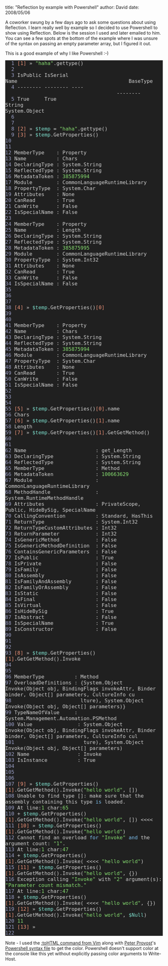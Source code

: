 
title: "Reflection by example with Powershell"
author: David
date: 2008/05/06

<p>A coworker swung by a few days ago to ask some questions about using Reflection. I learn really well by example so I decided to use Powershell to show using Reflection. Below is the session I used and later emailed to him. You can see a few spots at the bottom of the example where I was unsure of the syntax on passing an empty parameter array, but I figured it out. </p> <p>This is a good example of why I like Powershell :-)</p> <div style="font-size: 12pt; color: #d0d0d0; font-family: monospace; background-color: #202020"><font color="#9a9fc7">&nbsp; 1 </font><span style="background-color: #202020"><font color="#f09479">[1]</font></span> » <span style="background-color: #202020"><font color="#87df71">"haha"</font></span>.gettype()<br><font color="#9a9fc7">&nbsp; 2 </font><br><font color="#9a9fc7">&nbsp; 3 </font>IsPublic IsSerial Name&nbsp;&nbsp;&nbsp;&nbsp;&nbsp;&nbsp;&nbsp;&nbsp;&nbsp;&nbsp;&nbsp;&nbsp;&nbsp;&nbsp;&nbsp;&nbsp;&nbsp;&nbsp;&nbsp;&nbsp;&nbsp;&nbsp;&nbsp;&nbsp;&nbsp;&nbsp;&nbsp;&nbsp;&nbsp;&nbsp;&nbsp;&nbsp;&nbsp;&nbsp;&nbsp;&nbsp; BaseType<br><font color="#9a9fc7">&nbsp; 4 </font>-------- -------- ----&nbsp;&nbsp;&nbsp;&nbsp;&nbsp;&nbsp;&nbsp;&nbsp;&nbsp;&nbsp;&nbsp;&nbsp;&nbsp;&nbsp;&nbsp;&nbsp;&nbsp;&nbsp;&nbsp;&nbsp;&nbsp;&nbsp;&nbsp;&nbsp;&nbsp;&nbsp;&nbsp;&nbsp;&nbsp;&nbsp;&nbsp;&nbsp;&nbsp;&nbsp;&nbsp;&nbsp; --------<br><font color="#9a9fc7">&nbsp; 5 </font>True&nbsp;&nbsp;&nbsp;&nbsp; True&nbsp;&nbsp;&nbsp;&nbsp; String&nbsp;&nbsp;&nbsp;&nbsp;&nbsp;&nbsp;&nbsp;&nbsp;&nbsp;&nbsp;&nbsp;&nbsp;&nbsp;&nbsp;&nbsp;&nbsp;&nbsp;&nbsp;&nbsp;&nbsp;&nbsp;&nbsp;&nbsp;&nbsp;&nbsp;&nbsp;&nbsp;&nbsp;&nbsp;&nbsp;&nbsp;&nbsp;&nbsp;&nbsp; System.Object<br><font color="#9a9fc7">&nbsp; 6 </font><br><font color="#9a9fc7">&nbsp; 7 </font><br><font color="#9a9fc7">&nbsp; 8 </font><span style="background-color: #202020"><font color="#f09479">[2]</font></span> » <span style="background-color: #202020"><font color="#7ee0ce">$temp</font></span> = <span style="background-color: #202020"><font color="#87df71">"haha"</font></span>.gettype()<br><font color="#9a9fc7">&nbsp; 9 </font><span style="background-color: #202020"><font color="#f09479">[3]</font></span> » <span style="background-color: #202020"><font color="#7ee0ce">$temp</font></span>.GetProperties()<br><font color="#9a9fc7"> 10 </font><br><font color="#9a9fc7"> 11 </font><br><font color="#9a9fc7"> 12 </font>MemberType&nbsp;&nbsp;&nbsp; : Property<br><font color="#9a9fc7"> 13 </font>Name&nbsp;&nbsp;&nbsp;&nbsp;&nbsp;&nbsp;&nbsp;&nbsp;&nbsp; : Chars<br><font color="#9a9fc7"> 14 </font>DeclaringType : System.String<br><font color="#9a9fc7"> 15 </font>ReflectedType : System.String<br><font color="#9a9fc7"> 16 </font>MetadataToken : <span style="background-color: #202020"><font color="#87df71">385875994</font></span><br><font color="#9a9fc7"> 17 </font>Module&nbsp;&nbsp;&nbsp;&nbsp;&nbsp;&nbsp;&nbsp; : CommonLanguageRuntimeLibrary<br><font color="#9a9fc7"> 18 </font>PropertyType&nbsp; : System.Char<br><font color="#9a9fc7"> 19 </font>Attributes&nbsp;&nbsp;&nbsp; : None<br><font color="#9a9fc7"> 20 </font>CanRead&nbsp;&nbsp;&nbsp;&nbsp;&nbsp;&nbsp; : True<br><font color="#9a9fc7"> 21 </font>CanWrite&nbsp;&nbsp;&nbsp;&nbsp;&nbsp; : False<br><font color="#9a9fc7"> 22 </font>IsSpecialName : False<br><font color="#9a9fc7"> 23 </font><br><font color="#9a9fc7"> 24 </font>MemberType&nbsp;&nbsp;&nbsp; : Property<br><font color="#9a9fc7"> 25 </font>Name&nbsp;&nbsp;&nbsp;&nbsp;&nbsp;&nbsp;&nbsp;&nbsp;&nbsp; : Length<br><font color="#9a9fc7"> 26 </font>DeclaringType : System.String<br><font color="#9a9fc7"> 27 </font>ReflectedType : System.String<br><font color="#9a9fc7"> 28 </font>MetadataToken : <span style="background-color: #202020"><font color="#87df71">385875995</font></span><br><font color="#9a9fc7"> 29 </font>Module&nbsp;&nbsp;&nbsp;&nbsp;&nbsp;&nbsp;&nbsp; : CommonLanguageRuntimeLibrary<br><font color="#9a9fc7"> 30 </font>PropertyType&nbsp; : System.Int32<br><font color="#9a9fc7"> 31 </font>Attributes&nbsp;&nbsp;&nbsp; : None<br><font color="#9a9fc7"> 32 </font>CanRead&nbsp;&nbsp;&nbsp;&nbsp;&nbsp;&nbsp; : True<br><font color="#9a9fc7"> 33 </font>CanWrite&nbsp;&nbsp;&nbsp;&nbsp;&nbsp; : False<br><font color="#9a9fc7"> 34 </font>IsSpecialName : False<br><font color="#9a9fc7"> 35 </font><br><font color="#9a9fc7"> 36 </font><br><font color="#9a9fc7"> 37 </font><br><font color="#9a9fc7"> 38 </font><span style="background-color: #202020"><font color="#f09479">[4]</font></span> » <span style="background-color: #202020"><font color="#7ee0ce">$temp</font></span>.GetProperties()<span style="background-color: #202020"><font color="#f09479">[0]</font></span><br><font color="#9a9fc7"> 39 </font><br><font color="#9a9fc7"> 40 </font><br><font color="#9a9fc7"> 41 </font>MemberType&nbsp;&nbsp;&nbsp; : Property<br><font color="#9a9fc7"> 42 </font>Name&nbsp;&nbsp;&nbsp;&nbsp;&nbsp;&nbsp;&nbsp;&nbsp;&nbsp; : Chars<br><font color="#9a9fc7"> 43 </font>DeclaringType : System.String<br><font color="#9a9fc7"> 44 </font>ReflectedType : System.String<br><font color="#9a9fc7"> 45 </font>MetadataToken : <span style="background-color: #202020"><font color="#87df71">385875994</font></span><br><font color="#9a9fc7"> 46 </font>Module&nbsp;&nbsp;&nbsp;&nbsp;&nbsp;&nbsp;&nbsp; : CommonLanguageRuntimeLibrary<br><font color="#9a9fc7"> 47 </font>PropertyType&nbsp; : System.Char<br><font color="#9a9fc7"> 48 </font>Attributes&nbsp;&nbsp;&nbsp; : None<br><font color="#9a9fc7"> 49 </font>CanRead&nbsp;&nbsp;&nbsp;&nbsp;&nbsp;&nbsp; : True<br><font color="#9a9fc7"> 50 </font>CanWrite&nbsp;&nbsp;&nbsp;&nbsp;&nbsp; : False<br><font color="#9a9fc7"> 51 </font>IsSpecialName : False<br><font color="#9a9fc7"> 52 </font><br><font color="#9a9fc7"> 53 </font><br><font color="#9a9fc7"> 54 </font><br><font color="#9a9fc7"> 55 </font><span style="background-color: #202020"><font color="#f09479">[5]</font></span> » <span style="background-color: #202020"><font color="#7ee0ce">$temp</font></span>.GetProperties()<span style="background-color: #202020"><font color="#f09479">[0]</font></span>.name<br><font color="#9a9fc7"> 56 </font>Chars<br><font color="#9a9fc7"> 57 </font><span style="background-color: #202020"><font color="#f09479">[6]</font></span> » <span style="background-color: #202020"><font color="#7ee0ce">$temp</font></span>.GetProperties()<span style="background-color: #202020"><font color="#f09479">[1]</font></span>.name<br><font color="#9a9fc7"> 58 </font>Length<br><font color="#9a9fc7"> 59 </font><span style="background-color: #202020"><font color="#f09479">[7]</font></span> » <span style="background-color: #202020"><font color="#7ee0ce">$temp</font></span>.GetProperties()<span style="background-color: #202020"><font color="#f09479">[1]</font></span>.GetGetMethod()<br><font color="#9a9fc7"> 60 </font><br><font color="#9a9fc7"> 61 </font><br><font color="#9a9fc7"> 62 </font>Name&nbsp;&nbsp;&nbsp;&nbsp;&nbsp;&nbsp;&nbsp;&nbsp;&nbsp;&nbsp;&nbsp;&nbsp;&nbsp;&nbsp;&nbsp;&nbsp;&nbsp;&nbsp;&nbsp;&nbsp;&nbsp;&nbsp; : get_Length<br><font color="#9a9fc7"> 63 </font>DeclaringType&nbsp;&nbsp;&nbsp;&nbsp;&nbsp;&nbsp;&nbsp;&nbsp;&nbsp;&nbsp;&nbsp;&nbsp;&nbsp; : System.String<br><font color="#9a9fc7"> 64 </font>ReflectedType&nbsp;&nbsp;&nbsp;&nbsp;&nbsp;&nbsp;&nbsp;&nbsp;&nbsp;&nbsp;&nbsp;&nbsp;&nbsp; : System.String<br><font color="#9a9fc7"> 65 </font>MemberType&nbsp;&nbsp;&nbsp;&nbsp;&nbsp;&nbsp;&nbsp;&nbsp;&nbsp;&nbsp;&nbsp;&nbsp;&nbsp;&nbsp;&nbsp;&nbsp; : Method<br><font color="#9a9fc7"> 66 </font>MetadataToken&nbsp;&nbsp;&nbsp;&nbsp;&nbsp;&nbsp;&nbsp;&nbsp;&nbsp;&nbsp;&nbsp;&nbsp;&nbsp; : <span style="background-color: #202020"><font color="#87df71">100663629</font></span><br><font color="#9a9fc7"> 67 </font>Module&nbsp;&nbsp;&nbsp;&nbsp;&nbsp;&nbsp;&nbsp;&nbsp;&nbsp;&nbsp;&nbsp;&nbsp;&nbsp;&nbsp;&nbsp;&nbsp;&nbsp;&nbsp;&nbsp;&nbsp; : CommonLanguageRuntimeLibrary<br><font color="#9a9fc7"> 68 </font>MethodHandle&nbsp;&nbsp;&nbsp;&nbsp;&nbsp;&nbsp;&nbsp;&nbsp;&nbsp;&nbsp;&nbsp;&nbsp;&nbsp;&nbsp; : System.RuntimeMethodHandle<br><font color="#9a9fc7"> 69 </font>Attributes&nbsp;&nbsp;&nbsp;&nbsp;&nbsp;&nbsp;&nbsp;&nbsp;&nbsp;&nbsp;&nbsp;&nbsp;&nbsp;&nbsp;&nbsp;&nbsp; : PrivateScope, Public, HideBySig, SpecialName<br><font color="#9a9fc7"> 70 </font>CallingConvention&nbsp;&nbsp;&nbsp;&nbsp;&nbsp;&nbsp;&nbsp;&nbsp;&nbsp; : Standard, HasThis<br><font color="#9a9fc7"> 71 </font>ReturnType&nbsp;&nbsp;&nbsp;&nbsp;&nbsp;&nbsp;&nbsp;&nbsp;&nbsp;&nbsp;&nbsp;&nbsp;&nbsp;&nbsp;&nbsp;&nbsp; : System.Int32<br><font color="#9a9fc7"> 72 </font>ReturnTypeCustomAttributes : Int32<br><font color="#9a9fc7"> 73 </font>ReturnParameter&nbsp;&nbsp;&nbsp;&nbsp;&nbsp;&nbsp;&nbsp;&nbsp;&nbsp;&nbsp;&nbsp; : Int32<br><font color="#9a9fc7"> 74 </font>IsGenericMethod&nbsp;&nbsp;&nbsp;&nbsp;&nbsp;&nbsp;&nbsp;&nbsp;&nbsp;&nbsp;&nbsp; : False<br><font color="#9a9fc7"> 75 </font>IsGenericMethodDefinition&nbsp; : False<br><font color="#9a9fc7"> 76 </font>ContainsGenericParameters&nbsp; : False<br><font color="#9a9fc7"> 77 </font>IsPublic&nbsp;&nbsp;&nbsp;&nbsp;&nbsp;&nbsp;&nbsp;&nbsp;&nbsp;&nbsp;&nbsp;&nbsp;&nbsp;&nbsp;&nbsp;&nbsp;&nbsp;&nbsp; : True<br><font color="#9a9fc7"> 78 </font>IsPrivate&nbsp;&nbsp;&nbsp;&nbsp;&nbsp;&nbsp;&nbsp;&nbsp;&nbsp;&nbsp;&nbsp;&nbsp;&nbsp;&nbsp;&nbsp;&nbsp;&nbsp; : False<br><font color="#9a9fc7"> 79 </font>IsFamily&nbsp;&nbsp;&nbsp;&nbsp;&nbsp;&nbsp;&nbsp;&nbsp;&nbsp;&nbsp;&nbsp;&nbsp;&nbsp;&nbsp;&nbsp;&nbsp;&nbsp;&nbsp; : False<br><font color="#9a9fc7"> 80 </font>IsAssembly&nbsp;&nbsp;&nbsp;&nbsp;&nbsp;&nbsp;&nbsp;&nbsp;&nbsp;&nbsp;&nbsp;&nbsp;&nbsp;&nbsp;&nbsp;&nbsp; : False<br><font color="#9a9fc7"> 81 </font>IsFamilyAndAssembly&nbsp;&nbsp;&nbsp;&nbsp;&nbsp;&nbsp;&nbsp; : False<br><font color="#9a9fc7"> 82 </font>IsFamilyOrAssembly&nbsp;&nbsp;&nbsp;&nbsp;&nbsp;&nbsp;&nbsp;&nbsp; : False<br><font color="#9a9fc7"> 83 </font>IsStatic&nbsp;&nbsp;&nbsp;&nbsp;&nbsp;&nbsp;&nbsp;&nbsp;&nbsp;&nbsp;&nbsp;&nbsp;&nbsp;&nbsp;&nbsp;&nbsp;&nbsp;&nbsp; : False<br><font color="#9a9fc7"> 84 </font>IsFinal&nbsp;&nbsp;&nbsp;&nbsp;&nbsp;&nbsp;&nbsp;&nbsp;&nbsp;&nbsp;&nbsp;&nbsp;&nbsp;&nbsp;&nbsp;&nbsp;&nbsp;&nbsp;&nbsp; : False<br><font color="#9a9fc7"> 85 </font>IsVirtual&nbsp;&nbsp;&nbsp;&nbsp;&nbsp;&nbsp;&nbsp;&nbsp;&nbsp;&nbsp;&nbsp;&nbsp;&nbsp;&nbsp;&nbsp;&nbsp;&nbsp; : False<br><font color="#9a9fc7"> 86 </font>IsHideBySig&nbsp;&nbsp;&nbsp;&nbsp;&nbsp;&nbsp;&nbsp;&nbsp;&nbsp;&nbsp;&nbsp;&nbsp;&nbsp;&nbsp;&nbsp; : True<br><font color="#9a9fc7"> 87 </font>IsAbstract&nbsp;&nbsp;&nbsp;&nbsp;&nbsp;&nbsp;&nbsp;&nbsp;&nbsp;&nbsp;&nbsp;&nbsp;&nbsp;&nbsp;&nbsp;&nbsp; : False<br><font color="#9a9fc7"> 88 </font>IsSpecialName&nbsp;&nbsp;&nbsp;&nbsp;&nbsp;&nbsp;&nbsp;&nbsp;&nbsp;&nbsp;&nbsp;&nbsp;&nbsp; : True<br><font color="#9a9fc7"> 89 </font>IsConstructor&nbsp;&nbsp;&nbsp;&nbsp;&nbsp;&nbsp;&nbsp;&nbsp;&nbsp;&nbsp;&nbsp;&nbsp;&nbsp; : False<br><font color="#9a9fc7"> 90 </font><br><font color="#9a9fc7"> 91 </font><br><font color="#9a9fc7"> 92 </font><br><font color="#9a9fc7"> 93 </font><span style="background-color: #202020"><font color="#f09479">[8]</font></span> » <span style="background-color: #202020"><font color="#7ee0ce">$temp</font></span>.GetProperties()<span style="background-color: #202020"><font color="#f09479">[1]</font></span>.GetGetMethod().Invoke<br><font color="#9a9fc7"> 94 </font><br><font color="#9a9fc7"> 95 </font><br><font color="#9a9fc7"> 96 </font>MemberType&nbsp;&nbsp;&nbsp;&nbsp;&nbsp;&nbsp;&nbsp;&nbsp;&nbsp; : Method<br><font color="#9a9fc7"> 97 </font>OverloadDefinitions : {System.Object Invoke(Object obj, BindingFlags invokeAttr, Binder binder, Object[] parameters, CultureInfo cu<br><font color="#9a9fc7"> 98 </font>&nbsp;&nbsp;&nbsp;&nbsp;&nbsp;&nbsp;&nbsp;&nbsp;&nbsp;&nbsp;&nbsp;&nbsp;&nbsp;&nbsp;&nbsp;&nbsp;&nbsp;&nbsp;&nbsp;&nbsp;&nbsp; lture), System.Object Invoke(Object obj, Object[] parameters)}<br><font color="#9a9fc7"> 99 </font>TypeNameOfValue&nbsp;&nbsp;&nbsp;&nbsp; : System.Management.Automation.PSMethod<br><font color="#9a9fc7">100 </font>Value&nbsp;&nbsp;&nbsp;&nbsp;&nbsp;&nbsp;&nbsp;&nbsp;&nbsp;&nbsp;&nbsp;&nbsp;&nbsp;&nbsp; : System.Object Invoke(Object obj, BindingFlags invokeAttr, Binder binder, Object[] parameters, CultureInfo cul<br><font color="#9a9fc7">101 </font>&nbsp;&nbsp;&nbsp;&nbsp;&nbsp;&nbsp;&nbsp;&nbsp;&nbsp;&nbsp;&nbsp;&nbsp;&nbsp;&nbsp;&nbsp;&nbsp;&nbsp;&nbsp;&nbsp;&nbsp;&nbsp; ture), System.Object Invoke(Object obj, Object[] parameters)<br><font color="#9a9fc7">102 </font>Name&nbsp;&nbsp;&nbsp;&nbsp;&nbsp;&nbsp;&nbsp;&nbsp;&nbsp;&nbsp;&nbsp;&nbsp;&nbsp;&nbsp;&nbsp; : Invoke<br><font color="#9a9fc7">103 </font>IsInstance&nbsp;&nbsp;&nbsp;&nbsp;&nbsp;&nbsp;&nbsp;&nbsp;&nbsp; : True<br><font color="#9a9fc7">104 </font><br><font color="#9a9fc7">105 </font><br><font color="#9a9fc7">106 </font><br><font color="#9a9fc7">107 </font><span style="background-color: #202020"><font color="#f09479">[9]</font></span> » <span style="background-color: #202020"><font color="#7ee0ce">$temp</font></span>.GetProperties()<span style="background-color: #202020"><font color="#f09479">[1]</font></span>.GetGetMethod().Invoke(<span style="background-color: #202020"><font color="#87df71">"hello world"</font></span>, [])<br><font color="#9a9fc7">108 </font>Unable to find type []: make sure that the assembly containing this type <span style="background-color: #202020"><font color="#7ec0ee">is</font></span> loaded.<br><font color="#9a9fc7">109 </font>At line:<span style="background-color: #202020"><font color="#87df71">1</font></span> char:<span style="background-color: #202020"><font color="#87df71">65</font></span><br><font color="#9a9fc7">110 </font>+ <span style="background-color: #202020"><font color="#7ee0ce">$temp</font></span>.GetProperties()<span style="background-color: #202020"><font color="#f09479">[1]</font></span>.GetGetMethod().Invoke(<span style="background-color: #202020"><font color="#87df71">"hello world"</font></span>, []) &lt;&lt;&lt;&lt;<br><font color="#9a9fc7">111 </font><span style="background-color: #202020"><font color="#f09479">[10]</font></span> » <span style="background-color: #202020"><font color="#7ee0ce">$temp</font></span>.GetProperties()<span style="background-color: #202020"><font color="#f09479">[1]</font></span>.GetGetMethod().Invoke(<span style="background-color: #202020"><font color="#87df71">"hello world"</font></span>)<br><font color="#9a9fc7">112 </font>Cannot find an overload <span style="background-color: #202020"><font color="#7ec0ee">for</font></span>&nbsp;<span style="background-color: #202020"><font color="#87df71">"Invoke"</font></span>&nbsp;<span style="background-color: #202020"><font color="#7ec0ee">and</font></span> the argument count: <span style="background-color: #202020"><font color="#87df71">"1"</font></span>.<br><font color="#9a9fc7">113 </font>At line:<span style="background-color: #202020"><font color="#87df71">1</font></span> char:<span style="background-color: #202020"><font color="#87df71">47</font></span><br><font color="#9a9fc7">114 </font>+ <span style="background-color: #202020"><font color="#7ee0ce">$temp</font></span>.GetProperties()<span style="background-color: #202020"><font color="#f09479">[1]</font></span>.GetGetMethod().Invoke( &lt;&lt;&lt;&lt; <span style="background-color: #202020"><font color="#87df71">"hello world"</font></span>)<br><font color="#9a9fc7">115 </font><span style="background-color: #202020"><font color="#f09479">[11]</font></span> » <span style="background-color: #202020"><font color="#7ee0ce">$temp</font></span>.GetProperties()<span style="background-color: #202020"><font color="#f09479">[1]</font></span>.GetGetMethod().Invoke(<span style="background-color: #202020"><font color="#87df71">"hello world"</font></span>, {})<br><font color="#9a9fc7">116 </font>Exception calling <span style="background-color: #202020"><font color="#87df71">"Invoke"</font></span> with <span style="background-color: #202020"><font color="#87df71">"2"</font></span> argument(s): <span style="background-color: #202020"><font color="#87df71">"Parameter count mismatch."</font></span><br><font color="#9a9fc7">117 </font>At line:<span style="background-color: #202020"><font color="#87df71">1</font></span> char:<span style="background-color: #202020"><font color="#87df71">47</font></span><br><font color="#9a9fc7">118 </font>+ <span style="background-color: #202020"><font color="#7ee0ce">$temp</font></span>.GetProperties()<span style="background-color: #202020"><font color="#f09479">[1]</font></span>.GetGetMethod().Invoke( &lt;&lt;&lt;&lt; <span style="background-color: #202020"><font color="#87df71">"hello world"</font></span>, {})<br><font color="#9a9fc7">119 </font><span style="background-color: #202020"><font color="#f09479">[12]</font></span> » <span style="background-color: #202020"><font color="#7ee0ce">$temp</font></span>.GetProperties()<span style="background-color: #202020"><font color="#f09479">[1]</font></span>.GetGetMethod().Invoke(<span style="background-color: #202020"><font color="#87df71">"hello world"</font></span>, <span style="background-color: #202020"><font color="#7ee0ce">$Null</font></span>)<br><font color="#9a9fc7">120 </font><span style="background-color: #202020"><font color="#87df71">11</font></span><br><font color="#9a9fc7">121 </font><span style="background-color: #202020"><font color="#f09479">[13]</font></span> »<br><font color="#9a9fc7">122 </font></div> <p>Note - I used the <a href="http://www.vim.org/htmldoc/syntax.html#:TOhtml">:toHTML command from Vim</a> along with <a href="http://www.peterprovost.org/">Peter Provost</a>'s <a href="http://www.vim.org/scripts/script.php?script_id=1327">Powershell syntax file</a> to get the color. Powershell doesn't support color at the console like this yet without explicitly passing color arguments to Write-Host.</p>
